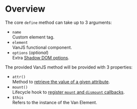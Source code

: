 # Overview

The core `define` method can take up to 3 arguments:

- `name`  
  Custom element tag.
- `element`  
  VanJS functional component.
- `options` (_optional_)  
  Extra [Shadow DOM options](./shadow-options).

The provided VanJS method will be provided with 3 properties:

- `attr()`  
  Method to [retrieve the value of a given attribute](./attributes).
- `mount()`  
  Lifecycle hook to [register `mount` and `dismount` callbacks](./lifecycle).
- `$this`  
  Refers to the instance of the Van Element.
